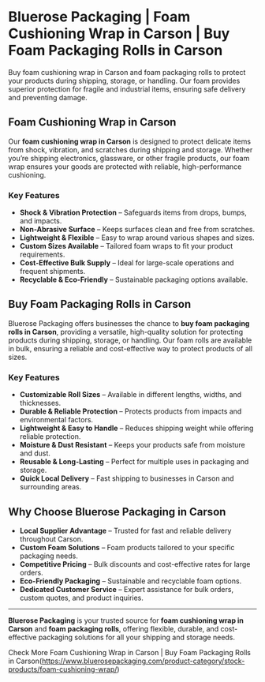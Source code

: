 # Bluerose Packaging | Foam Cushioning Wrap in Carson | Buy Foam Packaging Rolls in Carson

Buy foam cushioning wrap in Carson and foam packaging rolls to protect your products during shipping, storage, or handling. Our foam provides superior protection for fragile and industrial items, ensuring safe delivery and preventing damage.

## Foam Cushioning Wrap in Carson

Our **foam cushioning wrap in Carson** is designed to protect delicate items from shock, vibration, and scratches during shipping and storage. Whether you’re shipping electronics, glassware, or other fragile products, our foam wrap ensures your goods are protected with reliable, high-performance cushioning.

### Key Features

- **Shock & Vibration Protection** – Safeguards items from drops, bumps, and impacts.  
- **Non-Abrasive Surface** – Keeps surfaces clean and free from scratches.  
- **Lightweight & Flexible** – Easy to wrap around various shapes and sizes.  
- **Custom Sizes Available** – Tailored foam wraps to fit your product requirements.  
- **Cost-Effective Bulk Supply** – Ideal for large-scale operations and frequent shipments.  
- **Recyclable & Eco-Friendly** – Sustainable packaging options available.  

## Buy Foam Packaging Rolls in Carson

Bluerose Packaging offers businesses the chance to **buy foam packaging rolls in Carson**, providing a versatile, high-quality solution for protecting products during shipping, storage, or handling. Our foam rolls are available in bulk, ensuring a reliable and cost-effective way to protect products of all sizes.

### Key Features

- **Customizable Roll Sizes** – Available in different lengths, widths, and thicknesses.  
- **Durable & Reliable Protection** – Protects products from impacts and environmental factors.  
- **Lightweight & Easy to Handle** – Reduces shipping weight while offering reliable protection.  
- **Moisture & Dust Resistant** – Keeps your products safe from moisture and dust.  
- **Reusable & Long-Lasting** – Perfect for multiple uses in packaging and storage.  
- **Quick Local Delivery** – Fast shipping to businesses in Carson and surrounding areas.  

## Why Choose Bluerose Packaging in Carson

- **Local Supplier Advantage** – Trusted for fast and reliable delivery throughout Carson.  
- **Custom Foam Solutions** – Foam products tailored to your specific packaging needs.  
- **Competitive Pricing** – Bulk discounts and cost-effective rates for large orders.  
- **Eco-Friendly Packaging** – Sustainable and recyclable foam options.  
- **Dedicated Customer Service** – Expert assistance for bulk orders, custom quotes, and product inquiries.  

---

**Bluerose Packaging** is your trusted source for **foam cushioning wrap in Carson** and **foam packaging rolls**, offering flexible, durable, and cost-effective packaging solutions for all your shipping and storage needs.

Check More Foam Cushioning Wrap in Carson | Buy Foam Packaging Rolls in Carson(https://www.bluerosepackaging.com/product-category/stock-products/foam-cushioning-wrap/)

